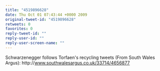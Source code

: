 ```yaml
---
title: "4519896628"
date: Thu Oct 01 07:43:44 +0000 2009
original-tweet-id: "4519896628"
retweets: 0
favorites: 0
reply-tweet-id: ""
reply-user-id: ""
reply-user-screen-name: ""
---
```

Schwarzenegger follows Torfaen's recycling tweets (From South Wales Argus): http://<a href="https://www.southwalesargus.co.uk/33714/4656877">www.southwalesargus.co.uk/33714/4656877</a>
